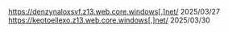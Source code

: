 https://denzynaloxsvf.z13.web.core.windows[.]net/  2025/03/27
https://keotoellexo.z13.web.core.windows[.]net/ 2025/03/30
